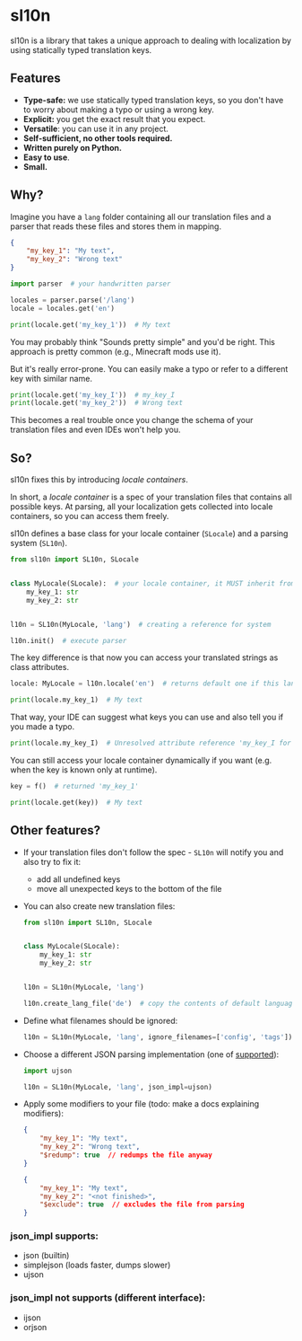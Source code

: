 # sl10n

sl10n is a library that takes a unique approach to dealing with localization by using statically typed translation keys.

## Features

- **Type-safe:** we use statically typed translation keys, so you don't have to worry about making a typo or using a wrong key.
- **Explicit:** you get the exact result that you expect.
- **Versatile**: you can use it in any project.
- **Self-sufficient, no other tools required.**
- **Written purely on Python.**
- **Easy to use**.
- **Small.**

## Why?

Imagine you have a `lang` folder containing all our translation files and a parser that reads these files and stores them in mapping.
```json
{
    "my_key_1": "My text",
    "my_key_2": "Wrong text"
}
```

```python
import parser  # your handwritten parser

locales = parser.parse('/lang')
locale = locales.get('en')

print(locale.get('my_key_1'))  # My text
```

You may probably think "Sounds pretty simple" and you'd be right. This approach is pretty common (e.g., Minecraft mods use it).

But it's really error-prone. You can easily make a typo or refer to a different key with similar name.

```python
print(locale.get('my_key_I'))  # my_key_I
print(locale.get('my_key_2'))  # Wrong text
```

This becomes a real trouble once you change the schema of your translation files and even IDEs won't help you.

## So?

sl10n fixes this by introducing *locale containers*.

In short, a *locale container* is a spec of your translation files that contains all possible keys.
At parsing, all your localization gets collected into locale containers, so you can access them freely.

sl10n defines a base class for your locale container (`SLocale`) and a parsing system (`SL10n`).

```python
from sl10n import SL10n, SLocale


class MyLocale(SLocale):  # your locale container, it MUST inherit from SLocale
    my_key_1: str
    my_key_2: str


l10n = SL10n(MyLocale, 'lang')  # creating a reference for system

l10n.init()  # execute parser
```

The key difference is that now you can access your translated strings as class attributes.

```python
locale: MyLocale = l10n.locale('en')  # returns default one if this language wasn't found

print(locale.my_key_1)  # My text
```

That way, your IDE can suggest what keys you can use and also tell you if you made a typo.

```python
print(locale.my_key_I)  # Unresolved attribute reference 'my_key_I for class 'MyLocale' 
```

You can still access your locale container dynamically if you want (e.g. when the key is known only at runtime).

```python
key = f()  # returned 'my_key_1'

print(locale.get(key))  # My text
```

## Other features?

- If your translation files don't follow the spec - `SL10n` will notify you and also try to fix it:
  - add all undefined keys
  - move all unexpected keys to the bottom of the file

- You can also create new translation files:

  ```python
  from sl10n import SL10n, SLocale
  
  
  class MyLocale(SLocale):
      my_key_1: str
      my_key_2: str
  
  
  l10n = SL10n(MyLocale, 'lang')
  
  l10n.create_lang_file('de')  # copy the contents of default language file ('en') to a new file
  ```

- Define what filenames should be ignored:

  ```python
  l10n = SL10n(MyLocale, 'lang', ignore_filenames=['config', 'tags'])
  ```

- Choose a different JSON parsing implementation (one of [supported](#json-impl)):

  ```python
  import ujson
  
  l10n = SL10n(MyLocale, 'lang', json_impl=ujson)
  ```

- Apply some modifiers to your file (todo: make a docs explaining modifiers):
  ```json
  {
      "my_key_1": "My text",
      "my_key_2": "Wrong text",
      "$redump": true  // redumps the file anyway
  }
  ```
  ```json
  {
      "my_key_1": "My text",
      "my_key_2": "<not finished>",
      "$exclude": true  // excludes the file from parsing
  }
  ```

### <a name="json-impl"></a>json_impl supports:
- json (builtin)
- simplejson (loads faster, dumps slower)
- ujson

### json_impl not supports (different interface):
- ijson
- orjson